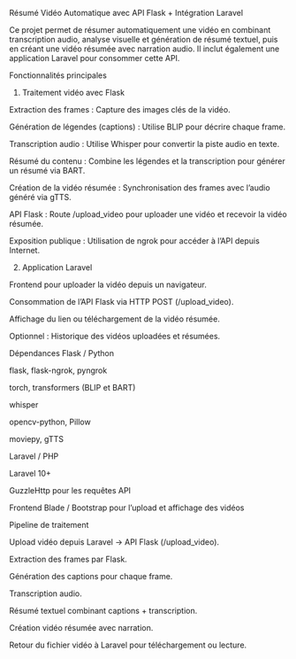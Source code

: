 Résumé Vidéo Automatique avec API Flask + Intégration Laravel

Ce projet permet de résumer automatiquement une vidéo en combinant transcription audio, analyse visuelle et génération de résumé textuel, puis en créant une vidéo résumée avec narration audio. Il inclut également une application Laravel pour consommer cette API.

Fonctionnalités principales
1. Traitement vidéo avec Flask

Extraction des frames : Capture des images clés de la vidéo.

Génération de légendes (captions) : Utilise BLIP pour décrire chaque frame.

Transcription audio : Utilise Whisper pour convertir la piste audio en texte.

Résumé du contenu : Combine les légendes et la transcription pour générer un résumé via BART.

Création de la vidéo résumée : Synchronisation des frames avec l’audio généré via gTTS.

API Flask : Route /upload_video pour uploader une vidéo et recevoir la vidéo résumée.

Exposition publique : Utilisation de ngrok pour accéder à l’API depuis Internet.

2. Application Laravel

Frontend pour uploader la vidéo depuis un navigateur.

Consommation de l’API Flask via HTTP POST (/upload_video).

Affichage du lien ou téléchargement de la vidéo résumée.

Optionnel : Historique des vidéos uploadées et résumées.

Dépendances
Flask / Python

flask, flask-ngrok, pyngrok

torch, transformers (BLIP et BART)

whisper

opencv-python, Pillow

moviepy, gTTS

Laravel / PHP

Laravel 10+

GuzzleHttp pour les requêtes API

Frontend Blade / Bootstrap pour l’upload et affichage des vidéos

Pipeline de traitement

Upload vidéo depuis Laravel → API Flask (/upload_video).

Extraction des frames par Flask.

Génération des captions pour chaque frame.

Transcription audio.

Résumé textuel combinant captions + transcription.

Création vidéo résumée avec narration.

Retour du fichier vidéo à Laravel pour téléchargement ou lecture.

